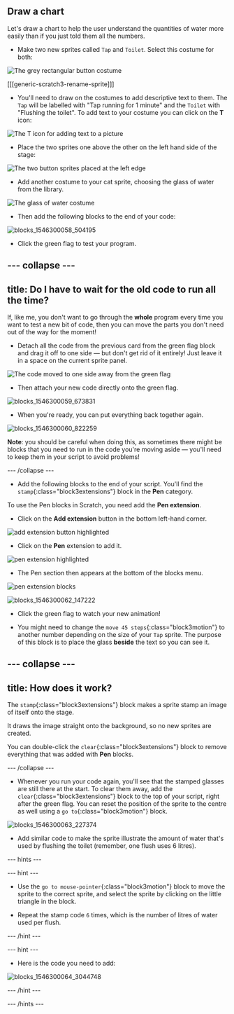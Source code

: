 ## Draw a chart

Let's draw a chart to help the user understand the quantities of water more easily than if you just told them all the numbers.

+ Make two new sprites called `Tap` and `Toilet`. Select this costume for both:

![The grey rectangular button costume](images/drawBlankButton.png)

[[[generic-scratch3-rename-sprite]]]

+ You'll need to draw on the costumes to add descriptive text to them. The `Tap` will be labelled with "Tap running for 1 minute" and the `Toilet` with "Flushing the toilet". To add text to your costume you can click on the **T** icon:

![The T icon for adding text to a picture](images/drawTicon.png)

+ Place the two sprites one above the other on the left hand side of the stage:

![The two button sprites placed at the left edge](images/drawSpritesOnLeft.png)

+ Add another costume to your cat sprite, choosing the glass of water from the library.

![The glass of water costume](images/drawGlassCostume.png)

+ Then add the following blocks to the end of your code:

![blocks_1546300058_504195](images/blocks_1546300058_504195.png)

+ Click the green flag to test your program.

--- collapse ---
---
title: Do I have to wait for the old code to run all the time?
---

If, like me, you don't want to go through the **whole** program every time you want to test a new bit of code, then you can move the parts you don't need out of the way for the moment!

+ Detach all the code from the previous card from the green flag block and drag it off to one side — but don't get rid of it entirely! Just leave it in a space on the current sprite panel.

![The code moved to one side away from the green flag](images/drawMoveCodeAside.png)

+ Then attach your new code directly onto the green flag.

![blocks_1546300059_673831](images/blocks_1546300059_673831.png)

+ When you're ready, you can put everything back together again.


![blocks_1546300060_822259](images/blocks_1546300060_822259.png)

**Note**: you should be careful when doing this, as sometimes there might be blocks that you need to run in the code you're moving aside — you'll need to keep them in your script to avoid problems!

--- /collapse ---

+ Add the following blocks to the end of your script. You'll find the `stamp`{:class="block3extensions"} block in the **Pen** category.

To use the Pen blocks in Scratch, you need add the **Pen extension**.

+ Click on the **Add extension** button in the bottom left-hand corner.

![add extension button highlighted](images/add-extension-annotated.png)

+ Click on the **Pen** extension to add it.

![pen extension highlighted](images/click-pen-annotated.png)

+ The Pen section then appears at the bottom of the blocks menu.

![pen extension blocks](images/pen-extension-blocks.png)

![blocks_1546300062_147222](images/blocks_1546300062_147222.png)

+ Click the green flag to watch your new animation!

+ You might need to change the `move 45 steps`{:class="block3motion"} to another number depending on the size of your `Tap` sprite. The purpose of this block is to place the glass **beside** the text so you can see it.

--- collapse ---
---
title: How does it work?
---

The `stamp`{:class="block3extensions"} block makes a sprite stamp an image of itself onto the stage.

It draws the image straight onto the background, so no new sprites are created.

You can double-click the `clear`{:class="block3extensions"} block to remove everything that was added with **Pen** blocks.

--- /collapse ---

+ Whenever you run your code again, you'll see that the stamped glasses are still there at the start. To clear them away, add the `clear`{:class="block3extensions"} block to the top of your script, right after the green flag. You can reset the position of the sprite to the centre as well using a `go to`{:class="block3motion"} block.

![blocks_1546300063_227374](images/blocks_1546300063_227374.png)

+ Add similar code to make the sprite illustrate the amount of water that's used by flushing the toilet (remember, one flush uses 6 litres).

--- hints ---

--- hint ---

+ Use the `go to mouse-pointer`{:class="block3motion"} block to move the sprite to the correct sprite, and select the sprite by clicking on the little triangle in the block.

+ Repeat the stamp code `6` times, which is the number of litres of water used per flush.

--- /hint ---

--- hint ---

+ Here is the code you need to add:

![blocks_1546300064_3044748](images/blocks_1546300064_3044748.png)

--- /hint ---

--- /hints ---
